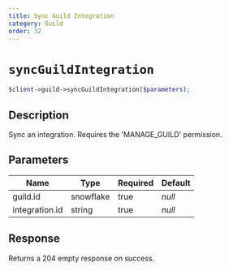 ```yaml
---
title: Sync Guild Integration
category: Guild
order: 32
---
```


# `syncGuildIntegration`

```php
$client->guild->syncGuildIntegration($parameters);
```

## Description

Sync an integration. Requires the &#039;MANAGE_GUILD&#039; permission.

## Parameters


Name | Type | Required | Default
--- | --- | --- | ---
guild.id | snowflake | true | *null*
integration.id | string | true | *null*

## Response

Returns a 204 empty response on success.

